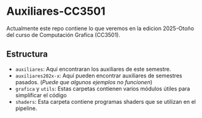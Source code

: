 # Auxiliares-CC3501
Actualmente este repo contiene lo que veremos en la edicion 2025-Otoño del curso de Computación Grafica (CC3501).

## Estructura
- `auxiliares`: Aquí encontraran los auxiliares de este semestre.
- `auxiliares202x-x`: Aquí pueden encontrar auxiliares de semestres pasados. (_Puede que algunos ejemplos no funcionen_)
- `grafica` y `utils`: Estas carpetas contienen varios módulos útiles para simplificar el código
- `shaders`: Esta carpeta contiene programas shaders que se utilizan en el pipeline.

  
